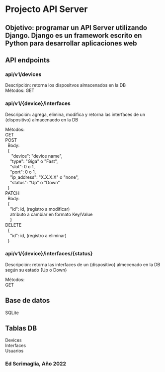 # Projecto API Server

## Objetivo: programar un API Server utilizando Django. Django es un framework escrito en Python para desarrollar aplicaciones web

## API endpoints

### api/v1/devices

Descripción: retorna los dispositvos almacenados en la DB  
Métodos:
GET  

### api/v1/{device}/interfaces

Descripción: agrega, elimina, modifica y retorna las interfaces de un {dispositivo} almacenaodo en la DB  

Métodos:  
GET  
POST  
&nbsp;&nbsp;Body:  
&nbsp;&nbsp;{  
&nbsp;&nbsp;&nbsp;&nbsp;&nbsp;"device": "device name",  
&nbsp;&nbsp;&nbsp;&nbsp;"type": "Giga" o "Fast",  
&nbsp;&nbsp;&nbsp;&nbsp;"slot": 0 o 1,  
&nbsp;&nbsp;&nbsp;&nbsp;"port": 0 o 1,  
&nbsp;&nbsp;&nbsp;&nbsp;"ip_address": "X.X.X.X" o "none",  
&nbsp;&nbsp;&nbsp;&nbsp;"status": "Up" o "Down"  
&nbsp;&nbsp;}  
PATCH  
&nbsp;&nbsp;Body:  
&nbsp;&nbsp;{  
&nbsp;&nbsp;&nbsp;&nbsp;"id": id, (registro a modificar)  
&nbsp;&nbsp;&nbsp;&nbsp;atributo a cambiar en formato Key/Value  
&nbsp;&nbsp;&nbsp;&nbsp;}  
DELETE  
&nbsp;&nbsp;{  
&nbsp;&nbsp;&nbsp;&nbsp;"id": id, (registro a eliminar)  
&nbsp;&nbsp;}  

### api/v1/{device}/interfaces/{status}

Descripción: retorna las interfaces de un {dispositivo} almecenado en la DB según su estado {Up o Down}  

Métodos:  
GET  

## Base de datos

SQLite  

## Tablas DB

Devices  
Interfaces  
Usuarios  

### Ed Scrimaglia, Año 2022
